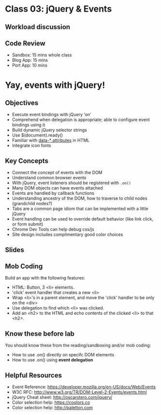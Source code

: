 # Class 03: jQuery &amp; Events

## Workload discussion

## Code Review
- Sandbox: 15 mins whole class
- Blog App: 15 mins
- Port App: 10 mins

# Yay, events with jQuery!

## Objectives
- Execute event bindings with jQuery ‘on’
- Comprehend when delegation is appropriate; able to configure event bindings using it
- Build dynamic jQuery selector strings
- Use $(document).ready()
- Familiar with [data-* attributes](https://developer.mozilla.org/en-US/docs/Web/Guide/HTML/Using_data_attributes) in HTML
- Integrate icon fonts

## Key Concepts
- Connect the concept of events with the DOM
- Understand common browser events
- With jQuery, event listeners should be registered with `.on()`
- Many DOM objects can have events attached
- Events are handled by callback functions
- Understanding ancestry of the DOM, how to traverse to child nodes (grandchild nodes?)
- Tabs are a common page idiom that can be implemented with a little jQuery
- Event handling can be used to override default behavior (like link click, or form submit)
- Chrome Dev Tools can help debug css/js
- Site design includes complimentary good color choices

## Slides

## Mob Coding
Build an app with the following features:
- HTML: Button, 3 &lt;li&gt; elements.
- 'click' event handler that creates a new &lt;li&gt;
- Wrap &lt;li&gt;'s in a parent element, and move the 'click' handler to be only on the &lt;div&gt;
- Use delegation to find which &lt;li&gt; was clicked.
- Add an &lt;h2&gt; to the HTML and echo contents of the clicked &lt;li&gt; to that &lt;h2&gt;.

## Know these before lab
You should know these from the reading/sandboxing and/or mob coding:
- How to use .on() directly on specifc DOM elements
- How to use .on() using **event delegation**

## Helpful Resources
 - Event Reference: https://developer.mozilla.org/en-US/docs/Web/Events
 - W3C RFC: http://www.w3.org/TR/DOM-Level-2-Events/events.html
 - jQuery Cheat sheet: http://oscarotero.com/jquery/
 - Color selection help: https://coolors.co
 - Color selection help: http://paletton.com
